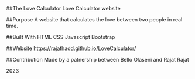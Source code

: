 ##The Love Calculator
Love Calculator website

##Purpose
A website that calculates the love between two people in real time.

##Built With
HTML CSS Javascript Bootstrap

##Website
https://rajathadd.github.io/LoveCalculator/

##Contribution
Made by a patnership between Bello Olaseni and Rajat Rajat

2023
